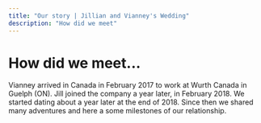 ```yaml
---
title: "Our story | Jillian and Vianney's Wedding"
description: "How did we meet"
---
```


# How did we meet...

Vianney arrived in Canada in February 2017 to work at Wurth Canada in Guelph (ON). Jill joined the company a year later, in February 2018. We started dating about a year later at the end of 2018. Since then we shared many adventures and here a some milestones of our relationship.
